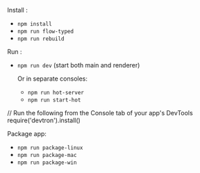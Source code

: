 Install :
- `npm install`
- `npm run flow-typed`
- `npm run rebuild`

Run :
- `npm run dev` (start both main and renderer)

    Or in separate consoles:
    - `npm run hot-server`
    - `npm run start-hot`

// Run the following from the Console tab of your app's DevTools
require('devtron').install()

Package app:
- `npm run package-linux`
- `npm run package-mac`
- `npm run package-win`
